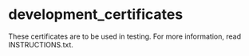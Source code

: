 # development_certificates

These certificates are to be used in testing. For more information, read INSTRUCTIONS.txt.
